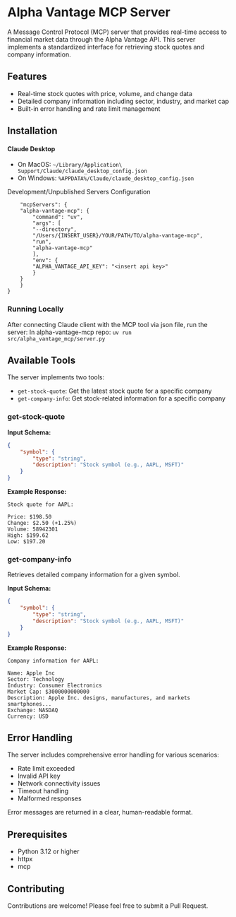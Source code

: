# Alpha Vantage MCP Server

A Message Control Protocol (MCP) server that provides real-time access to financial market data through the Alpha Vantage API. This server implements a standardized interface for retrieving stock quotes and company information.

## Features

- Real-time stock quotes with price, volume, and change data
- Detailed company information including sector, industry, and market cap
- Built-in error handling and rate limit management

## Installation

#### Claude Desktop

- On MacOS: `~/Library/Application\ Support/Claude/claude_desktop_config.json`
- On Windows: `%APPDATA%/Claude/claude_desktop_config.json`

<summary>Development/Unpublished Servers Configuration</summary>

```json{
    "mcpServers": {
    "alpha-vantage-mcp": {
        "command": "uv",
        "args": [
        "--directory",
        "/Users/{INSERT_USER}/YOUR/PATH/TO/alpha-vantage-mcp",
        "run",
        "alpha-vantage-mcp"
        ],
        "env": {
        "ALPHA_VANTAGE_API_KEY": "<insert api key>"
        }
    }
    }
}
```


### Running Locally
After connecting Claude client with the MCP tool via json file, run the server:
In alpha-vantage-mcp repo: `uv run src/alpha_vantage_mcp/server.py`

## Available Tools

The server implements two tools:
- `get-stock-quote`: Get the latest stock quote for a specific company
- `get-company-info`: Get stock-related information for a specific company

### get-stock-quote

**Input Schema:**
```json
{
    "symbol": {
        "type": "string",
        "description": "Stock symbol (e.g., AAPL, MSFT)"
    }
}
```

**Example Response:**
```
Stock quote for AAPL:

Price: $198.50
Change: $2.50 (+1.25%)
Volume: 58942301
High: $199.62
Low: $197.20
```

### get-company-info

Retrieves detailed company information for a given symbol.

**Input Schema:**
```json
{
    "symbol": {
        "type": "string",
        "description": "Stock symbol (e.g., AAPL, MSFT)"
    }
}
```

**Example Response:**
```
Company information for AAPL:

Name: Apple Inc
Sector: Technology
Industry: Consumer Electronics
Market Cap: $3000000000000
Description: Apple Inc. designs, manufactures, and markets smartphones...
Exchange: NASDAQ
Currency: USD
```

## Error Handling

The server includes comprehensive error handling for various scenarios:

- Rate limit exceeded
- Invalid API key
- Network connectivity issues
- Timeout handling
- Malformed responses

Error messages are returned in a clear, human-readable format.

## Prerequisites

- Python 3.12 or higher
- httpx
- mcp

## Contributing

Contributions are welcome! Please feel free to submit a Pull Request.